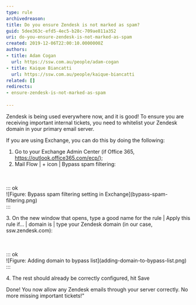 ```yaml
---
type: rule
archivedreason: 
title: Do you ensure Zendesk is not marked as spam?
guid: 5dee363c-efd5-4ec5-b28c-709ae811a352
uri: do-you-ensure-zendesk-is-not-marked-as-spam
created: 2019-12-06T22:00:10.0000000Z
authors:
- title: Adam Cogan
  url: https://ssw.com.au/people/adam-cogan
- title: Kaique Biancatti
  url: https://ssw.com.au/people/kaique-biancatti
related: []
redirects:
- ensure-zendesk-is-not-marked-as-spam

---
```


Zendesk is being used everywhere now, and it is good! To ensure you are receiving important internal tickets, you need to whitelist your Zendesk domain in your primary email server.

<!--endintro-->

If you are using Exchange, you can do this by doing the following:

1. Go to your Exchange Admin Center (if Office 365, https://outlook.office365.com/ecp/);
2. Mail Flow | + icon | Bypass spam filtering:
<dl class="image"><br><br>::: ok  <br>![Figure: Bypass spam filtering setting in Exchange](bypass-spam-filtering.png)  <br>:::<br></dl>
3. On the new window that opens, type a good name for the rule | Apply this rule if... | domain is | type your Zendesk domain (in our case, ssw.zendesk.com):
<dl class="image"><br><br>::: ok  <br>![Figure: Adding domain to bypass list](adding-domain-to-bypass-list.png)  <br>:::<br></dl>
4. The rest should already be correctly configured, hit Save

Done! You now allow any Zendesk emails through your server correctly. No more missing important tickets!"

